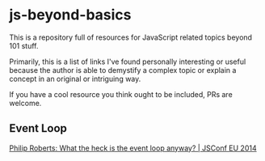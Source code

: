 # js-beyond-basics
This is a repository full of resources for JavaScript related topics beyond 101 stuff.

Primarily, this is a list of links I've found personally interesting or useful because the author is able to demystify a complex topic or explain a concept in an original or intriguing way.

If you have a cool resource you think ought to be included, PRs are welcome.

## Event Loop
[Philip Roberts: What the heck is the event loop anyway? | JSConf EU 2014](https://www.youtube.com/watch?v=8aGhZQkoFbQ)
